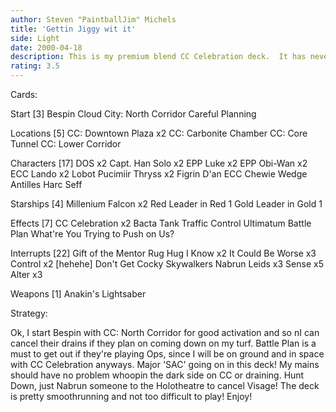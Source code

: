 ```yaml
---
author: Steven "PaintballJim" Michels
title: 'Gettin Jiggy wit it'
side: Light
date: 2000-04-18
description: This is my premium blend CC Celebration deck.  It has never lost in my tournament experience!
rating: 3.5
---
```

Cards: 

Start [3]
Bespin
Cloud City: North Corridor
Careful Planning

Locations [5]
CC: Downtown Plaza x2
CC: Carbonite Chamber
CC: Core Tunnel
CC: Lower Corridor

Characters [17]
DOS x2
Capt. Han Solo x2
EPP Luke x2
EPP Obi-Wan x2
ECC Lando x2
Lobot
Pucimiir Thryss x2
Figrin D'an
ECC Chewie
Wedge Antilles
Harc Seff

Starships [4]
Millenium Falcon x2
Red Leader in Red 1
Gold Leader in Gold 1

Effects [7]
CC Celebration x2
Bacta Tank
Traffic Control
Ultimatum
Battle Plan
What're You Trying to Push on Us?

Interrupts [22]
Gift of the Mentor
Rug Hug
I Know x2
It Could Be Worse x3
Control x2 [hehehe]
Don't Get Cocky
Skywalkers
Nabrun Leids x3
Sense x5
Alter x3

Weapons [1]
Anakin's Lightsaber


Strategy: 

Ok, I start Bespin with CC: North Corridor for good activation and so nI can cancel their drains if they plan on coming down on my turf.  Battle Plan is a must to get out if they're playing Ops, since I will be on ground and in space with CC Celebration anyways.  Major 'SAC' going on in this deck!  My mains should have no problem whoopin the dark side on CC or draining.  Hunt Down, just Nabrun someone to the Holotheatre to cancel Visage!  The deck is pretty smoothrunning and not too difficult to play!  Enjoy! 
